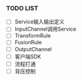 ### TODO LIST
- [ ] Service输入输出定义
- [ ] InputChannel调用Service
- [ ] TransformRule
- [ ] FusionRule
- [ ] OutputChannel
- [ ] 客户端SDK
- [ ] 流程打通
- [ ] 背压控制